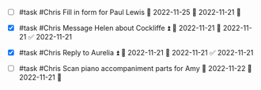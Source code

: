 - [ ] #task #Chris Fill in form for Paul Lewis 📅 2022-11-25 🛫 2022-11-21 🔽 
- [x] #task #Chris Message Helen about Cockliffe ⏫ 🛫 2022-11-21 📅 2022-11-21 ✅ 2022-11-21
- [x] #task #Chris Reply to Aurelia ⏫ 🛫 2022-11-21 📅 2022-11-21 ✅ 2022-11-21
- [ ] #task #Chris Scan piano accompaniment parts for Amy 📅 2022-11-22 🛫 2022-11-21 🔼 

